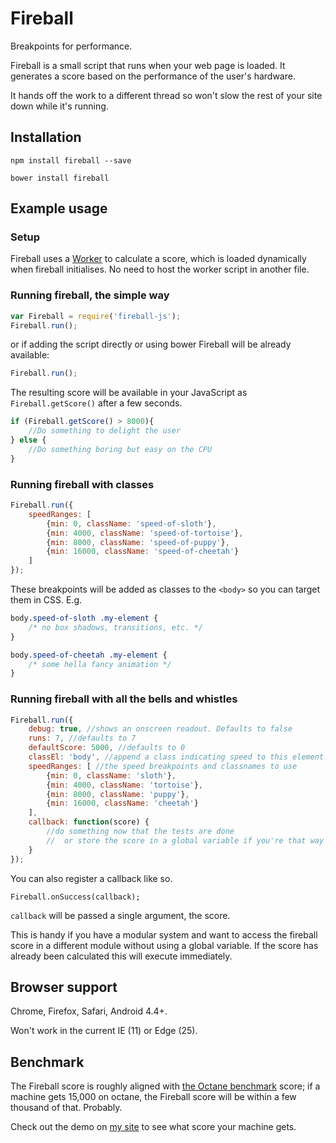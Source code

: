 # Fireball
Breakpoints for performance.

Fireball is a small script that runs when your web page is loaded. It generates a score based on the performance of the user's hardware.

It hands off the work to a different thread so won't slow the rest of your site down while it's running.

## Installation

```
npm install fireball --save
```

```
bower install fireball
```

## Example usage

### Setup
Fireball uses a [Worker](https://developer.mozilla.org/en-US/docs/Web/API/Worker) to calculate a score, which is loaded dynamically when fireball initialises. No need to host the worker script in another file.

### Running fireball, the simple way
```javascript
var Fireball = require('fireball-js');
Fireball.run();
```

or if adding the script directly or using bower Fireball will be already available:

```javascript
Fireball.run();
```


The resulting score will be available in your JavaScript as `Fireball.getScore()` after a few seconds.

```javascript
if (Fireball.getScore() > 8000){
    //Do something to delight the user
} else {
    //Do something boring but easy on the CPU
}
```

### Running fireball with classes
```javascript
Fireball.run({
    speedRanges: [
        {min: 0, className: 'speed-of-sloth'},
        {min: 4000, className: 'speed-of-tortoise'},
        {min: 8000, className: 'speed-of-puppy'},
        {min: 16000, className: 'speed-of-cheetah'}
    ]
});
```

These breakpoints will be added as classes to the `<body>` so you can target them in CSS. E.g.

```css
body.speed-of-sloth .my-element {
    /* no box shadows, transitions, etc. */
}

body.speed-of-cheetah .my-element {
    /* some hella fancy animation */
}
```

### Running fireball with all the bells and whistles
```javascript
Fireball.run({
    debug: true, //shows an onscreen readout. Defaults to false
    runs: 7, //defaults to 7
    defaultScore: 5000, //defaults to 0
    classEl: 'body', //append a class indicating speed to this element. Defaults to 'body'
    speedRanges: [ //the speed breakpoints and classnames to use
        {min: 0, className: 'sloth'},
        {min: 4000, className: 'tortoise'},
        {min: 8000, className: 'puppy'},
        {min: 16000, className: 'cheetah'}
    ],
    callback: function(score) {
        //do something now that the tests are done
        //  or store the score in a global variable if you're that way inclined
    }
});
```

You can also register a callback like so.

```
Fireball.onSuccess(callback);
```

`callback` will be passed a single argument, the score.

This is handy if you have a modular system and want to access the fireball score in a different module
without using a global variable. If the score has already been calculated this will execute immediately.

## Browser support
Chrome, Firefox, Safari, Android 4.4+.

Won't work in the current IE (11) or Edge (25).

## Benchmark
The Fireball score is roughly aligned with [the Octane benchmark](http://chromium.github.io/octane/) score;
if a machine gets 15,000 on octane, the Fireball score will be within a few thousand of that. Probably.

Check out the demo on [my site](http://www.dg707.com/fireball) to see what score your machine gets.

